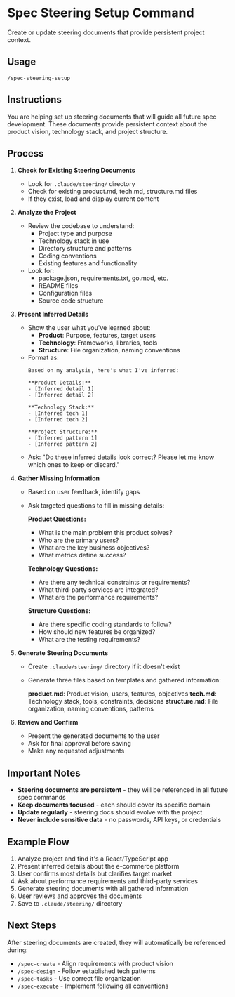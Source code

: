 # Spec Steering Setup Command

Create or update steering documents that provide persistent project context.

## Usage
```
/spec-steering-setup
```

## Instructions
You are helping set up steering documents that will guide all future spec development. These documents provide persistent context about the product vision, technology stack, and project structure.

## Process

1. **Check for Existing Steering Documents**
   - Look for `.claude/steering/` directory
   - Check for existing product.md, tech.md, structure.md files
   - If they exist, load and display current content

2. **Analyze the Project**
   - Review the codebase to understand:
     - Project type and purpose
     - Technology stack in use
     - Directory structure and patterns
     - Coding conventions
     - Existing features and functionality
   - Look for:
     - package.json, requirements.txt, go.mod, etc.
     - README files
     - Configuration files
     - Source code structure

3. **Present Inferred Details**
   - Show the user what you've learned about:
     - **Product**: Purpose, features, target users
     - **Technology**: Frameworks, libraries, tools
     - **Structure**: File organization, naming conventions
   - Format as:
     ```
     Based on my analysis, here's what I've inferred:
     
     **Product Details:**
     - [Inferred detail 1]
     - [Inferred detail 2]
     
     **Technology Stack:**
     - [Inferred tech 1]
     - [Inferred tech 2]
     
     **Project Structure:**
     - [Inferred pattern 1]
     - [Inferred pattern 2]
     ```
   - Ask: "Do these inferred details look correct? Please let me know which ones to keep or discard."

4. **Gather Missing Information**
   - Based on user feedback, identify gaps
   - Ask targeted questions to fill in missing details:
     
     **Product Questions:**
     - What is the main problem this product solves?
     - Who are the primary users?
     - What are the key business objectives?
     - What metrics define success?
     
     **Technology Questions:**
     - Are there any technical constraints or requirements?
     - What third-party services are integrated?
     - What are the performance requirements?
     
     **Structure Questions:**
     - Are there specific coding standards to follow?
     - How should new features be organized?
     - What are the testing requirements?

5. **Generate Steering Documents**
   - Create `.claude/steering/` directory if it doesn't exist
   - Generate three files based on templates and gathered information:
     
     **product.md**: Product vision, users, features, objectives
     **tech.md**: Technology stack, tools, constraints, decisions
     **structure.md**: File organization, naming conventions, patterns

6. **Review and Confirm**
   - Present the generated documents to the user
   - Ask for final approval before saving
   - Make any requested adjustments

## Important Notes

- **Steering documents are persistent** - they will be referenced in all future spec commands
- **Keep documents focused** - each should cover its specific domain
- **Update regularly** - steering docs should evolve with the project
- **Never include sensitive data** - no passwords, API keys, or credentials

## Example Flow

1. Analyze project and find it's a React/TypeScript app
2. Present inferred details about the e-commerce platform
3. User confirms most details but clarifies target market
4. Ask about performance requirements and third-party services
5. Generate steering documents with all gathered information
6. User reviews and approves the documents
7. Save to `.claude/steering/` directory

## Next Steps
After steering documents are created, they will automatically be referenced during:
- `/spec-create` - Align requirements with product vision
- `/spec-design` - Follow established tech patterns
- `/spec-tasks` - Use correct file organization
- `/spec-execute` - Implement following all conventions
